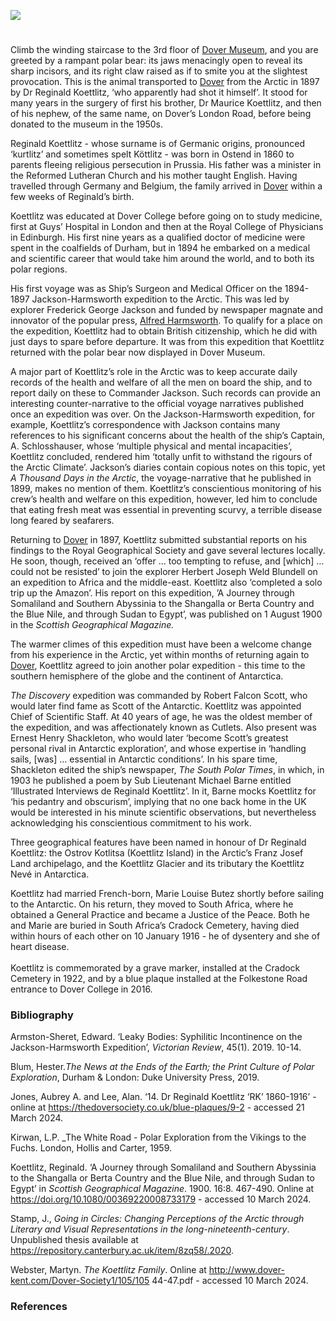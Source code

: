 <a href="https://www.kent-maps.online"><img src="https://kent-map.github.io/mdpress/juncture/ve-button.png"></a>
<param ve-config title="Reginald Koettlitz FRCS, MRCS Eng., LRCP Edin (1860-1916)" author="Dr Jacquie Stamp" layout="vtl" banner="https://upload.wikimedia.org/wikipedia/commons/f/f3/David_Cox_-_Dover_-_Google_Art_Project.jpg">

<param ve-entity eid="Q179224" aliases="Dover">

#
 
Climb the winding staircase to the 3rd floor of [Dover Museum]( https://www.dovermuseum.co.uk/Home.aspx), and you are greeted by a rampant polar bear: its jaws menacingly open to reveal its sharp incisors, and its right claw raised as if to smite you at the slightest provocation. This is the animal transported to [Dover](/19c/19c-dover/) from the Arctic in 1897 by Dr Reginald Koettlitz, ‘who apparently had shot it himself’.  It stood for many years in the surgery of first his brother, Dr Maurice Koettlitz, and then of his nephew, of the same name, on Dover’s London Road, before being donated to the museum in the 1950s. 

Reginald Koettlitz - whose surname is of Germanic origins, pronounced ‘kurtlitz’ and sometimes spelt Köttlitz  - was born in Ostend in 1860 to parents fleeing religious persecution in Prussia. His father was a minister in the Reformed Lutheran Church and his mother taught English. Having travelled through Germany and Belgium, the family arrived in [Dover]( /19c/19c-dover/) within a few weeks of Reginald’s birth.
<param ve-image url="https://upload.wikimedia.org/wikipedia/commons/a/a0/Street_Scene%2C_Dover_%284052820752%29.jpg" label="Street Scene, Dover" attribution="Llyfrgell Genedlaethol Cymru/The National Library of Wales from Wales/Cymru, Public domain, via Wikimedia Commons">

Koettlitz was educated at Dover College before going on to study medicine, first at Guys’ Hospital in London and then at the Royal College of Physicians in Edinburgh. His first nine years as a qualified doctor of medicine were spent in the coalfields of Durham, but in 1894 he embarked on a medical and scientific career that would take him around the world, and to both its polar regions. 

His first voyage was as Ship’s Surgeon and Medical Officer on the 1894-1897 Jackson-Harmsworth expedition to the Arctic. This was led by explorer Frederick George Jackson and funded by newspaper magnate and innovator of the popular press, [Alfred Harmsworth]( /19c/19c-northcliffe-biography/). To qualify for a place on the expedition, Koettlitz had to obtain British citizenship, which he did with just days to spare before departure. It was from this expedition that Koettlitz returned with the polar bear now displayed in Dover Museum. 

A major part of Koettlitz’s role in the Arctic was to keep accurate daily records of the health and welfare of all the men on board the ship, and to report daily on these to Commander Jackson. Such records can provide an interesting counter-narrative to the official voyage narratives published once an expedition was over. On the Jackson-Harmsworth expedition, for example, Koettlitz’s correspondence with Jackson contains many references to his significant concerns about the health of the ship’s Captain, A. Schlosshauser, whose ‘multiple physical and mental incapacities’,  Koettlitz concluded, rendered him ‘totally unfit to withstand the rigours of the Arctic Climate’.  Jackson’s diaries contain copious notes on this topic, yet _A Thousand Days in the Arctic_, the voyage-narrative that he published in 1899, makes no mention of them. Koettlitz’s conscientious monitoring of his crew’s health and welfare on this expedition, however, led him to conclude that eating fresh meat was essential in preventing scurvy, a terrible disease long feared by seafarers. 

Returning to [Dover](/19c/19c-dover/) in 1897, Koettlitz submitted substantial reports on his findings to the Royal Geographical Society and gave several lectures locally. He soon, though, received an ‘offer … too tempting to refuse, and [which] … could not be resisted’  to join the explorer Herbert Joseph Weld Blundell on an expedition to Africa and the middle-east. Koettlitz also ‘completed a solo trip up the Amazon’.  His report on this expedition, ’A Journey through Somaliland and Southern Abyssinia to the Shangalla or Berta Country and the Blue Nile, and through Sudan to Egypt’, was published on 1 August 1900 in the _Scottish Geographical Magazine._ 

The warmer climes of this expedition must have been a welcome change from his experience in the Arctic, yet within months of returning again to [Dover](/19c/19c-dover/), Koettlitz agreed to join another polar expedition - this time to the southern hemisphere of the globe and the continent of Antarctica. 

_The Discovery_ expedition was commanded by Robert Falcon Scott, who would later find fame as Scott of the Antarctic. Koettlitz was appointed Chief of Scientific Staff. At 40 years of age, he was the oldest member of the expedition, and was affectionately known as Cutlets. Also present was Ernest Henry Shackleton, who would later ‘become Scott’s greatest personal rival in Antarctic exploration’,  and whose expertise in ‘handling sails, [was] … essential in Antarctic conditions’.  In his spare time, Shackleton edited the ship’s newspaper, _The South Polar Times_, in which, in 1903 he published a poem by Sub Lieutenant Michael Barne entitled ‘Illustrated Interviews de Reginald Koettlitz’.  In it, Barne mocks Koettlitz for ‘his pedantry and obscurism’,  implying that no one back home in the UK would be interested in his minute scientific observations, but nevertheless acknowledging his conscientious commitment to his work. 
<param ve-image url="https://upload.wikimedia.org/wikipedia/commons/6/64/ATLNZ_11715.jpeg" label="Officers of the 'Discovery' on the 1901-1904 British Antarctic Expedition" attribution="unidentified photographer, via Wikimedia Commons" license="CC BY 3.0">

Three geographical features have been named in honour of Dr Reginald Koettlitz: the Ostrov Kotlitsa (Koettlitz Island) in the Arctic’s Franz Josef Land archipelago, and the Koettlitz Glacier and its tributary the Koettlitz Nevé in Antarctica.

Koettlitz had married French-born, Marie Louise Butez shortly before sailing to the Antarctic. On his return, they moved to South Africa, where he obtained a General Practice and became a Justice of the Peace. Both he and Marie are buried in South Africa’s Cradock Cemetery, having died within hours of each other on 10 January 1916 - he of dysentery and she of heart disease. 
<br><br>
Koettlitz is commemorated by a grave marker, installed at the Cradock Cemetery in 1922, and by a blue plaque installed at the Folkestone Road entrance to Dover College in 2016.

### Bibliography 

Armston-Sheret, Edward. ‘Leaky Bodies: Syphilitic Incontinence on the Jackson-Harmsworth Expedition’, _Victorian Review_, 45(1). 2019. 10-14.

Blum, Hester._The News at the Ends of the Earth; the Print Culture of Polar Exploration_, Durham & London: Duke University Press, 2019.

Jones, Aubrey A. and Lee, Alan. ‘14. Dr Reginald Koettlitz ‘RK’ 1860-1916’ - online at 
https://thedoversociety.co.uk/blue-plaques/9-2  - accessed 21 March 2024.

Kirwan, L.P. _The White Road - Polar Exploration from the Vikings to the Fuchs. London, Hollis and Carter, 1959.

Koettlitz, Reginald. ‘A Journey through Somaliland and Southern Abyssinia to the Shangalla or Berta Country and the Blue Nile, and through Sudan to Egypt’ in _Scottish Geographical Magazine_. 1900. 16:8. 467-490. Online at https://doi.org/10.1080/00369220008733179  - accessed 10 March 2024.

Stamp, J., _Going in Circles: Changing Perceptions of the Arctic through Literary and Visual Representations in the long-nineteenth-century_. Unpublished thesis available at  https://repository.canterbury.ac.uk/item/8zq58/.2020.

Webster, Martyn. _The Koettlitz Family_. Online at http://www.dover-kent.com/Dover-Society1/105/105 44-47.pdf - accessed 10 March 2024.

### References

[^ref1]: Webster, 41.
[^ref2]: Webster, 41.
[^ref3]: Stamp, 215.
[^ref4]: Armston-Sheret, 10.
[^ref5]: Koettlitz, 467.
[^ref6]: Jones & Lee.
[^ref7]: Koettlitz, 467-490.
[^ref8]: Kirwan, 238.
[^ref9]: Kirwan, 237.
[^ref10]: Blum, 263 n64.
[^ref11]: Blum, 171.


